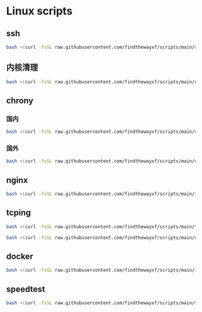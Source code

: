 # Linux scripts



## ssh

```bash
bash <(curl -fsSL raw.githubusercontent.com/findthewayxf/scripts/main/ssh.sh) -og findthewayxf -p 22122 -d
```



## 内核清理

```bash
bash <(curl -fsSL raw.githubusercontent.com/findthewayxf/scripts/main/ckernel.sh) 
```



## chrony

### 国内

```bash
bash <(curl -fsSL raw.githubusercontent.com/findthewayxf/scripts/main/chrony-in.sh)
```

### 国外

```bash
bash <(curl -fsSL raw.githubusercontent.com/findthewayxf/scripts/main/chrony-out.sh)
```



## nginx

```bash
bash <(curl -fsSL raw.githubusercontent.com/findthewayxf/scripts/main/install-nginx)
```



## tcping

```bash
bash <(curl -fsSL raw.githubusercontent.com/findthewayxf/scripts/main/tcping.sh) 
```

```bash
bash <(curl -fsSL raw.githubusercontent.com/findthewayxf/scripts/main/uninstall-tcping.sh) 
```



## docker

```bash
bash <(curl -fsSL raw.githubusercontent.com/findthewayxf/scripts/main/install-docker.sh) 
```



## speedtest

```bash
bash <(curl -fsSL raw.githubusercontent.com/findthewayxf/scripts/main/speedtest.sh) 
```

